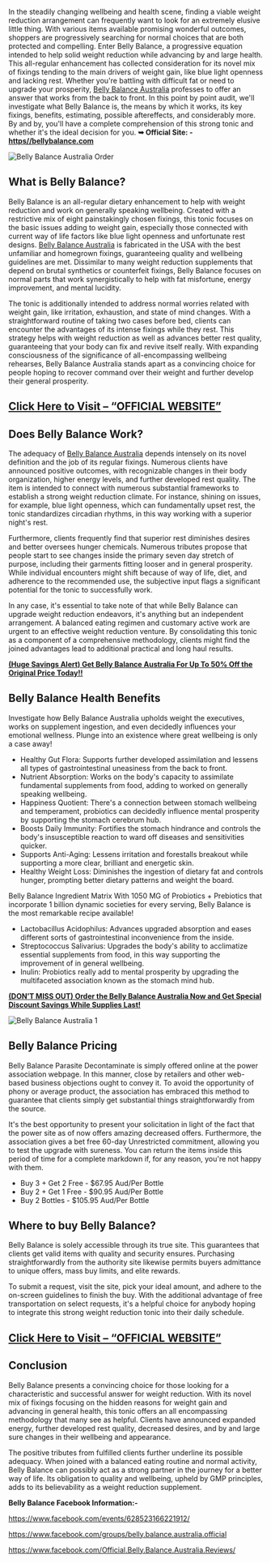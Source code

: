 In the steadily changing wellbeing and health scene, finding a viable weight reduction arrangement can frequently want to look for an extremely elusive little thing. With various items available promising wonderful outcomes, shoppers are progressively searching for normal choices that are both protected and compelling. Enter Belly Balance, a progressive equation intended to help solid weight reduction while advancing by and large health. This all-regular enhancement has collected consideration for its novel mix of fixings tending to the main drivers of weight gain, like blue light openness and lacking rest. Whether you're battling with difficult fat or need to upgrade your prosperity, [Belly Balance Australia](https://dailynutraboost.com/belly-balance-australia/) professes to offer an answer that works from the back to front. In this point by point audit, we'll investigate what Belly Balance is, the means by which it works, its key fixings, benefits, estimating, possible aftereffects, and considerably more. By and by, you'll have a complete comprehension of this strong tonic and whether it's the ideal decision for you. **➥ Official Site: - [https//bellybalance.com](https://dailynutraboost.com/belly-balance-australia/)**

![Belly Balance Australia Order](https://github.com/user-attachments/assets/2477d49d-a25e-42af-bbc1-647f53694229)


## What is Belly Balance?
Belly Balance is an all-regular dietary enhancement to help with weight reduction and work on generally speaking wellbeing. Created with a restrictive mix of eight painstakingly chosen fixings, this tonic focuses on the basic issues adding to weight gain, especially those connected with current way of life factors like blue light openness and unfortunate rest designs. [Belly Balance Australia](https://www.facebook.com/Official.Belly.Balance.Australia.Reviews/) is fabricated in the USA with the best unfamiliar and homegrown fixings, guaranteeing quality and wellbeing guidelines are met. Dissimilar to many weight reduction supplements that depend on brutal synthetics or counterfeit fixings, Belly Balance focuses on normal parts that work synergistically to help with fat misfortune, energy improvement, and mental lucidity.

The tonic is additionally intended to address normal worries related with weight gain, like irritation, exhaustion, and state of mind changes. With a straightforward routine of taking two cases before bed, clients can encounter the advantages of its intense fixings while they rest. This strategy helps with weight reduction as well as advances better rest quality, guaranteeing that your body can fix and revive itself really. With expanding consciousness of the significance of all-encompassing wellbeing rehearses, Belly Balance Australia stands apart as a convincing choice for people hoping to recover command over their weight and further develop their general prosperity.

## [Click Here to Visit – “OFFICIAL WEBSITE”](https://dailynutraboost.com/belly-balance-australia/)

## Does Belly Balance Work?
The adequacy of [Belly Balance Australia](https://belly-balance-australia-store.uncrn.co/) depends intensely on its novel definition and the job of its regular fixings. Numerous clients have announced positive outcomes, with recognizable changes in their body organization, higher energy levels, and further developed rest quality. The item is intended to connect with numerous substantial frameworks to establish a strong weight reduction climate. For instance, shining on issues, for example, blue light openness, which can fundamentally upset rest, the tonic standardizes circadian rhythms, in this way working with a superior night's rest.

Furthermore, clients frequently find that superior rest diminishes desires and better oversees hunger chemicals. Numerous tributes propose that people start to see changes inside the primary seven day stretch of purpose, including their garments fitting looser and in general prosperity. While individual encounters might shift because of way of life, diet, and adherence to the recommended use, the subjective input flags a significant potential for the tonic to successfully work.

In any case, it's essential to take note of that while Belly Balance can upgrade weight reduction endeavors, it's anything but an independent arrangement. A balanced eating regimen and customary active work are urgent to an effective weight reduction venture. By consolidating this tonic as a component of a comprehensive methodology, clients might find the joined advantages lead to additional practical and long haul results.

**[(Huge Savings Alert) Get Belly Balance Australia For Up To 50% Off the Original Price Today!!](https://dailynutraboost.com/go-belly-balance/)**

## Belly Balance Health Benefits
Investigate how Belly Balance Australia upholds weight the executives, works on supplement ingestion, and even decidedly influences your emotional wellness. Plunge into an existence where great wellbeing is only a case away!


- Healthy Gut Flora: Supports further developed assimilation and lessens all types of gastrointestinal uneasiness from the back to front.
- Nutrient Absorption: Works on the body's capacity to assimilate fundamental supplements from food, adding to worked on generally speaking wellbeing.
- Happiness Quotient: There's a connection between stomach wellbeing and temperament, probiotics can decidedly influence mental prosperity by supporting the stomach cerebrum hub.
- Boosts Daily Immunity: Fortifies the stomach hindrance and controls the body's insusceptible reaction to ward off diseases and sensitivities quicker.
- Supports Anti-Aging: Lessens irritation and forestalls breakout while supporting a more clear, brilliant and energetic skin.
- Healthy Weight Loss: Diminishes the ingestion of dietary fat and controls hunger, prompting better dietary patterns and weight the board.


Belly Balance Ingredient Matrix
With 1050 MG of Probiotics + Prebiotics that incorporate 1 billion dynamic societies for every serving, Belly Balance is the most remarkable recipe available!

- Lactobacillus Acidophilus: Advances upgraded absorption and eases different sorts of gastrointestinal inconvenience from the inside.
- Streptococcus Salivarius: Upgrades the body's ability to acclimatize essential supplements from food, in this way supporting the improvement of in general wellbeing.
- Inulin: Probiotics really add to mental prosperity by upgrading the multifaceted association known as the stomach mind hub.

**[(DON’T MISS OUT) Order the Belly Balance Australia Now and Get Special Discount Savings While Supplies Last!](https://dailynutraboost.com/go-belly-balance/)**

![Belly Balance Australia 1](https://github.com/user-attachments/assets/52f71208-ca4e-463e-bba7-1c5bab8d3ad1)

## Belly Balance Pricing
Belly Balance Parasite Decontaminate is simply offered online at the power association webpage. In this manner, close by retailers and other web-based business objections ought to convey it. To avoid the opportunity of phony or average product, the association has embraced this method to guarantee that clients simply get substantial things straightforwardly from the source.

It's the best opportunity to present your solicitation in light of the fact that the power site as of now offers amazing decreased offers. Furthermore, the association gives a bet free 60-day Unrestricted commitment, allowing you to test the upgrade with sureness. You can return the items inside this period of time for a complete markdown if, for any reason, you're not happy with them.

- Buy 3 + Get 2 Free - $67.95 Aud/Per Bottle
- Buy 2 + Get 1 Free - $90.95 Aud/Per Bottle
- Buy 2 Bottles - $105.95 Aud/Per Bottle

## Where to buy Belly Balance?
Belly Balance is solely accessible through its true site. This guarantees that clients get valid items with quality and security ensures. Purchasing straightforwardly from the authority site likewise permits buyers admittance to unique offers, mass buy limits, and elite rewards.

To submit a request, visit the site, pick your ideal amount, and adhere to the on-screen guidelines to finish the buy. With the additional advantage of free transportation on select requests, it's a helpful choice for anybody hoping to integrate this strong weight reduction tonic into their daily schedule.

## [Click Here to Visit – “OFFICIAL WEBSITE”](https://dailynutraboost.com/go-belly-balance/)

## Conclusion
Belly Balance presents a convincing choice for those looking for a characteristic and successful answer for weight reduction. With its novel mix of fixings focusing on the hidden reasons for weight gain and advancing in general health, this tonic offers an all encompassing methodology that many see as helpful. Clients have announced expanded energy, further developed rest quality, decreased desires, and by and large sure changes in their wellbeing and appearance.

The positive tributes from fulfilled clients further underline its possible adequacy. When joined with a balanced eating routine and normal activity, Belly Balance can possibly act as a strong partner in the journey for a better way of life. Its obligation to quality and wellbeing, upheld by GMP principles, adds to its believability as a weight reduction supplement.

**Belly Balance Facebook Information:-**

https://www.facebook.com/events/628523166221912/

https://www.facebook.com/groups/belly.balance.australia.official

https://www.facebook.com/Official.Belly.Balance.Australia.Reviews/
